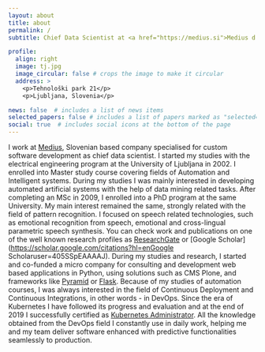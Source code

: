 ```yaml
---
layout: about
title: about
permalink: /
subtitle: Chief Data Scientist at <a href="https://medius.si">Medius d.o.o.</a>

profile:
  align: right
  image: tj.jpg
  image_circular: false # crops the image to make it circular
  address: >
    <p>Tehnološki park 21</p>
    <p>Ljubljana, Slovenia</p>

news: false  # includes a list of news items
selected_papers: false # includes a list of papers marked as "selected={true}"
social: true  # includes social icons at the bottom of the page
---
```

I work at [Medius](https://medius.si), Slovenian based company specialised for
custom software development as chief data scientist. I started my studies with
the electrical engineering program at the University of Ljubljana in 2002.
I enrolled into Master study course covering fields of Automation and
Intelligent systems. During my studies I was mainly interested in developing
automated artificial systems with the help of data mining related tasks. After
completing an MSc in 2009, I enrolled into a PhD program at the same
University. My main interest remained the same, strongly related with the field
of pattern recognition. I focused on speech related technologies, such as
emotional recognition from speech, emotional and cross-lingual parametric
speech synthesis. You can check work and publications on one of the well known
research profiles as
[ResearchGate](https://www.researchgate.net/profile/Tadej-Justin) or [Google
Scholar](https://scholar.google.com/citations?hl=enGoogle
Scholaruser=405SSpEAAAAJ). During my studies and research, I started and
co-funded a micro company for consulting and development web based applications
in Python, using solutions such as CMS Plone, and frameworks like
[Pyramid](https://trypyramid.com/) or
[Flask](https://flask.palletsprojects.com/). Because of my studies of
automation courses, I was always interested in the field of Continuous
Deployment and Continuous Integrations, in other words - in DevOps. 
Since the era of Kubernetes I have followed its progress and evaluation and at
the end of 2019 I successfully certified as [Kubernetes
Administrator](https://www.youracclaim.com/badges/5a5265c2-a855-4524-8195-94a287da6725).
All the knowledge obtained from the DevOps field I constantly use in daily
work, helping me and my team deliver software enhanced with predictive
functionalities seamlessly to production.

